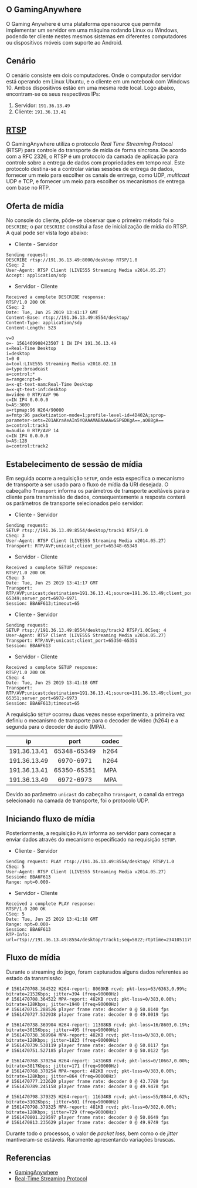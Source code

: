 ## O GamingAnywhere

O Gaming Anywhere é uma plataforma opensource que permite implementar um servidor em uma máquina rodando Linux ou Windows, podendo ter cliente nestes mesmos sistemas em diferentes computadores ou dispositivos móveis com suporte ao Android.

## Cenário

O cenário consiste em dois computadores. Onde o computador servidor está operando em Linux Ubuntu, e o cliente em um notebook com Windows 10. Ambos dispositivos estão em uma mesma rede local. Logo abaixo, encontram-se os seus respectivos IPs:

1. Servidor: ```191.36.13.49```
2. Cliente: ```191.36.13.41```


## [RTSP](https://tools.ietf.org/html/rfc7826)

O GamingAnywhere utiliza o protocolo *Real Time Streaming Protocol* (RTSP) para controle do transporte de mídia de forma síncrona. De acordo com a RFC 2326, o RTSP é um protocolo da camada de aplicação para controle sobre a entrega de dados com propriedades em tempo real. Este protocolo destina-se a controlar várias sessões de entrega de dados, fornecer um meio para escolher os canais de entrega, como UDP, *multicast* UDP e TCP, e fornecer um meio para escolher os mecanismos de entrega com base no RTP.

## Oferta de mídia

No console do cliente, pôde-se observar que o primeiro método foi o `DESCRIBE`; o par `DESCRIBE` constitui a fase de inicialização de mídia do RTSP. A qual pode ser vista logo abaixo:

- Cliente - Servidor

```
Sending request: 
DESCRIBE rtsp://191.36.13.49:8000/desktop RTSP/1.0
CSeq: 2
User-Agent: RTSP Client (LIVE555 Streaming Media v2014.05.27)
Accept: application/sdp
```

- Servidor - Cliente

```
Received a complete DESCRIBE response:
RTSP/1.0 200 OK   
CSeq: 2                   
Date: Tue, Jun 25 2019 13:41:17 GMT                                                                                                   
Content-Base: rtsp://191.36.13.49:8554/desktop/   
Content-Type: application/sdp              
Content-Length: 523

v=0                          
o=- 1561469908423507 1 IN IP4 191.36.13.49
s=Real-Time Desktop
i=desktop
t=0 0
a=tool:LIVE555 Streaming Media v2018.02.18
a=type:broadcast
a=control:*  
a=range:npt=0-
a=x-qt-text-nam:Real-Time Desktop
a=x-qt-text-inf:desktop
m=video 0 RTP/AVP 96
c=IN IP4 0.0.0.0
b=AS:3000
a=rtpmap:96 H264/90000
a=fmtp:96 packetization-mode=1;profile-level-id=4D402A;sprop-parameter-sets=Z01AKraAeAIn5YQAAAMABAAAAwGSPGDKgA==,aO88gA==
a=control:track1
m=audio 0 RTP/AVP 14
c=IN IP4 0.0.0.0
b=AS:128
a=control:track2
```

## Estabelecimento de sessão de mídia

Em seguida ocorre a requisição `SETUP`, onde esta especifica o mecanismo de transporte a ser usado para o fluxo de mídia da URI desejada. O cabeçalho `Transport` informa os parâmetros de transporte aceitáveis para o cliente para transmissão de dados, consequentemente a resposta conterá os parâmetros de transporte selecionados pelo servidor:

- Cliente - Servidor

```
Sending request: 
SETUP rtsp://191.36.13.49:8554/desktop/track1 RTSP/1.0
CSeq: 3
User-Agent: RTSP Client (LIVE555 Streaming Media v2014.05.27)
Transport: RTP/AVP;unicast;client_port=65348-65349 
```

- Servidor - Cliente

```
Received a complete SETUP response:
RTSP/1.0 200 OK
CSeq: 3
Date: Tue, Jun 25 2019 13:41:17 GMT
Transport: RTP/AVP;unicast;destination=191.36.13.41;source=191.36.13.49;client_port=65348-65349;server_port=6970-6971
Session: BBA6F613;timeout=65
```

- Cliente - Servidor

```
Sending request:
SETUP rtsp://191.36.13.49:8554/desktop/track2 RTSP/1.0CSeq: 4
User-Agent: RTSP Client (LIVE555 Streaming Media v2014.05.27)
Transport: RTP/AVP;unicast;client_port=65350-65351
Session: BBA6F613                                                                                                                       
```

- Servidor - Cliente

```                                                                                                                                     
Received a complete SETUP response:
RTSP/1.0 200 OK
CSeq: 4
Date: Tue, Jun 25 2019 13:41:18 GMT
Transport: RTP/AVP;unicast;destination=191.36.13.41;source=191.36.13.49;client_port=65350-65351;server_port=6972-6973
Session: BBA6F613;timeout=65 
```

A requisição `SETUP` ocorreu duas vezes nesse experimento, a primeira vez definiu o mecanismo de transporte para o decoder de vídeo (h264) e a segunda para o decoder de áudio (MPA).

|      ip      |     port    | codec |
|:------------:|:-----------:|:-----:|
| 191.36.13.41 | 65348-65349 |  h264 |
| 191.36.13.49 | 6970-6971   |  h264 |
| 191.36.13.41 | 65350-65351 |  MPA  |
| 191.36.13.49 | 6972-6973   |  MPA  |

Devido ao parâmetro ```unicast``` do cabeçalho ```Transport```, o canal da entrega selecionado na camada de transporte, foi o protocolo UDP.

## Iniciando fluxo de mídia

Posteriormente, a requisição ``PLAY`` informa ao servidor para começar a enviar dados através do mecanismo especificado na requisição ``SETUP``.

- Cliente - Servidor

```
Sending request: PLAY rtsp://191.36.13.49:8554/desktop/ RTSP/1.0
CSeq: 5
User-Agent: RTSP Client (LIVE555 Streaming Media v2014.05.27)
Session: BBA6F613
Range: npt=0.000-
```

- Servidor - Cliente

```
Received a complete PLAY response:
RTSP/1.0 200 OK
CSeq: 5
Date: Tue, Jun 25 2019 13:41:18 GMT
Range: npt=0.000-
Session: BBA6F613
RTP-Info: url=rtsp://191.36.13.49:8554/desktop/track1;seq=5822;rtptime=2341051175,url=rtsp://191.36.13.49:8554/desktop/track2;seq=45087;rtptime=2254534682
```

## Fluxo de mídia

Durante o streaming do jogo, foram capturados alguns dados referentes ao estado da transmissão:

```
# 1561470708.364522 H264-report: 8069KB rcvd; pkt-loss=63/6363,0.99%; bitrate=2152Kbps; jitter=394 (freq=90000Hz)
# 1561470708.364522 MPA-report: 482KB rcvd; pkt-loss=0/383,0.00%; bitrate=128Kbps; jitter=1940 (freq=90000Hz)
# 1561470715.288526 player frame rate: decoder 0 @ 50.0140 fps
# 1561470727.532938 player frame rate: decoder 0 @ 49.0019 fps

# 1561470738.369904 H264-report: 11308KB rcvd; pkt-loss=16/8603,0.19%; bitrate=3015Kbps; jitter=495 (freq=90000Hz)
# 1561470738.369904 MPA-report: 482KB rcvd; pkt-loss=0/383,0.00%; bitrate=128Kbps; jitter=1823 (freq=90000Hz)
# 1561470739.530119 player frame rate: decoder 0 @ 50.0117 fps
# 1561470751.527185 player frame rate: decoder 0 @ 50.0122 fps

# 1561470768.370254 H264-report: 14316KB rcvd; pkt-loss=0/10667,0.00%; bitrate=3817Kbps; jitter=171 (freq=90000Hz)
# 1561470768.370254 MPA-report: 482KB rcvd; pkt-loss=0/383,0.00%; bitrate=128Kbps; jitter=864 (freq=90000Hz)
# 1561470777.232620 player frame rate: decoder 0 @ 43.7789 fps
# 1561470789.245158 player frame rate: decoder 0 @ 49.9478 fps

# 1561470798.379325 H264-report: 11634KB rcvd; pkt-loss=55/8844,0.62%; bitrate=3102Kbps; jitter=501 (freq=90000Hz)
# 1561470798.379325 MPA-report: 481KB rcvd; pkt-loss=0/382,0.00%; bitrate=128Kbps; jitter=729 (freq=90000Hz)
# 1561470801.229597 player frame rate: decoder 0 @ 50.0649 fps
# 1561470813.235629 player frame rate: decoder 0 @ 49.9749 fps 
```

Durante todo o processos, o valor de *packet loss*, bem como o de *jitter* mantiveram-se estáveis. Raramente apresentando variações bruscas.

## Referencias

- [GamingAnywhere](http://gaminganywhere.org)
- [Real-Time Streaming Protocol](https://tools.ietf.org/html/rfc7826)
